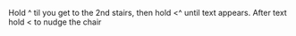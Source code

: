 Hold ^ til you get to the 2nd stairs, then hold <^ until text appears. After text hold < to nudge the chair
